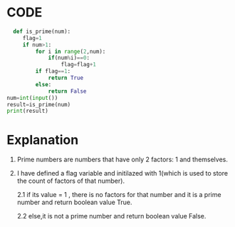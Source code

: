 # CODE
```python
  def is_prime(num):
     flag=1
     if num>1:
         for i in range(2,num):
             if(num%i)==0:
                 flag=flag+1
         if flag==1:
             return True
         else:
             return False
num=int(input())
result=is_prime(num)
print(result)
```

# Explanation

 1. Prime numbers are numbers that have only 2 factors: 1 and themselves.
 2. I have defined a flag variable and initilazed with 1(which is used to store the count of factors of that number).
 
    2.1  if its value = 1 , there is no factors for that number and it is a prime number and return boolean value True.
    
    2.2  else,it is not a prime number and return boolean value False.
